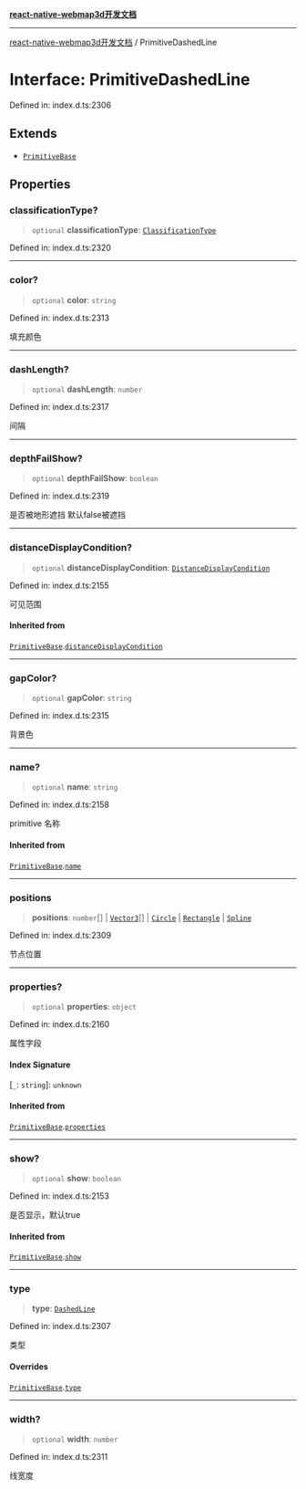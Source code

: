 [**react-native-webmap3d开发文档**](../README.md)

***

[react-native-webmap3d开发文档](../globals.md) / PrimitiveDashedLine

# Interface: PrimitiveDashedLine

Defined in: index.d.ts:2306

## Extends

- [`PrimitiveBase`](PrimitiveBase.md)

## Properties

### classificationType?

> `optional` **classificationType**: [`ClassificationType`](../enumerations/ClassificationType.md)

Defined in: index.d.ts:2320

***

### color?

> `optional` **color**: `string`

Defined in: index.d.ts:2313

填充颜色

***

### dashLength?

> `optional` **dashLength**: `number`

Defined in: index.d.ts:2317

间隔

***

### depthFailShow?

> `optional` **depthFailShow**: `boolean`

Defined in: index.d.ts:2319

是否被地形遮挡 默认false被遮挡

***

### distanceDisplayCondition?

> `optional` **distanceDisplayCondition**: [`DistanceDisplayCondition`](DistanceDisplayCondition.md)

Defined in: index.d.ts:2155

可见范围

#### Inherited from

[`PrimitiveBase`](PrimitiveBase.md).[`distanceDisplayCondition`](PrimitiveBase.md#distancedisplaycondition)

***

### gapColor?

> `optional` **gapColor**: `string`

Defined in: index.d.ts:2315

背景色

***

### name?

> `optional` **name**: `string`

Defined in: index.d.ts:2158

primitive 名称

#### Inherited from

[`PrimitiveBase`](PrimitiveBase.md).[`name`](PrimitiveBase.md#name)

***

### positions

> **positions**: `number`[] \| [`Vector3`](Vector3.md)[] \| [`Circle`](Circle.md) \| [`Rectangle`](Rectangle.md) \| [`Spline`](Spline.md)

Defined in: index.d.ts:2309

节点位置

***

### properties?

> `optional` **properties**: `object`

Defined in: index.d.ts:2160

属性字段

#### Index Signature

\[`_`: `string`\]: `unknown`

#### Inherited from

[`PrimitiveBase`](PrimitiveBase.md).[`properties`](PrimitiveBase.md#properties)

***

### show?

> `optional` **show**: `boolean`

Defined in: index.d.ts:2153

是否显示，默认true

#### Inherited from

[`PrimitiveBase`](PrimitiveBase.md).[`show`](PrimitiveBase.md#show)

***

### type

> **type**: [`DashedLine`](../enumerations/PrimitiveType.md#dashedline)

Defined in: index.d.ts:2307

类型

#### Overrides

[`PrimitiveBase`](PrimitiveBase.md).[`type`](PrimitiveBase.md#type)

***

### width?

> `optional` **width**: `number`

Defined in: index.d.ts:2311

线宽度
